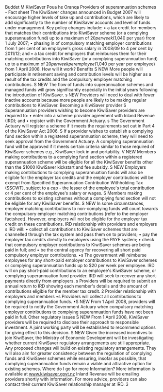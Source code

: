 Buddet M KiwiSaver Poua he Oranqa Providers of superannuation schemes - Fact sheet The KiwiSaver changes announced in Budget 2007 will encourage higher levels of take up and contributions, which are likely to add significantly to the number of KiwiSaver accounts and level of funds under management. Key policy changes include: • a tax credit for members that matches their contributions into KiwiSaver scheme (or a complying superannuation fund) up to a maximum of $20 per week ($1,040 per year) from 1 July 2007; • phasing in of compulsory matching employer contributions from 1 per cent of an employee's gross salary in 2008/09 to 4 per cent by 2011/12; and • a tax credit for employers that reimburses them for their matching contributions into KiwiSaver (or a complying superannuation fund) up to a maximum of $20 per week per employee ($1,040 per year per employee) from 1 April 2008. How will it work? Benefits S NEW More people will participate in retirement saving and contribution levels will be higher as a result of the tax credits and the compulsory employer matching contributions. S NEW The flow of funds into superannuation schemes and managed funds will grow significantly especially in the initial years following the introduction of KiwiSaver. s NEW Providers will need to deal with fewer inactive accounts because more people are likely to be making regular contributions to KiwiSaver. Becoming a KiwiSaver provider S Superannuation providers wishing to become KiwiSaver providers are required to: • enter into a scheme provider agreement with Inland Revenue (IRD); and • register with the Government Actuary. s The Government Actuary will register a scheme if it meets the requirements set out in Part 4 of the KiwiSaver Act 2006. S If a provider wishes to establish a complying fund section within a registered superannuation scheme, they will need to seek approval from the Government Actuary. A complying superannuation fund will be approved if it meets certain criteria similar to those required of KiwiSaver schemes e.g., KiwiSaver lock in and portability. V NEW Members making contributions to a complying fund section within a registered superannuation scheme will be eligible for all the KiwiSaver benefits other than the $1000 KiwiSaver kickstart and fee subsidy. S NEW Employers making contributions to complying superannuation funds will also be eligible for the employer tax credits and the employer contributions will be exempt from Specified Superannuation Contribution Withholding Tax (SSCWT), subject to a cap - the lesser of the employee's total contribution or 4 per cent of the employee's salary or wages. S Members making contributions to existing schemes without a complying fund section will not be eligible for any KiwiSaver benefits. S NEW In some circumstances, employer matching contributions to non-complying funds will count towards the compulsory employer matching contributions (refer to the employer factsheet). However, employers will not be eligible for the employer tax credit on these contributions. IRD relationship with providers and employers s IRD will: • collect all contributions to KiwiSaver schemes that are channelled through the tax system and pass them on to providers; • pay the employer tax credits directly to employers using the PAYE system; • check that compulsory employer contributions to KiwiSaver schemes are being paid in full; and • be the central agency for recovering all short paid compulsory employer contributions. •s The government will reimburse employees for any short-paid employer contributions to KiwiSaver schemes or complying superannuation funds up to $20 per week per employee. IRD will on pay short-paid contributions to an employee's KiwiSaver scheme, or complying superannuation fund provider. IRD will seek to recover any short-payments directly from employers. s Providers will be required to submit an annual return to IRD showing each member's details and the amount of contributions eligible for the member tax credit. 2 Provider relationship with employers and members •s Providers will collect all contributions to complying superannuation funds. •S NEW From 1 April 2008, providers will be required to notify the Government Actuary when compulsory matching employer contributions to complying superannuation funds have not been paid in full. Other regulatory issues S NEW From 1 April 2008, KiwiSaver providers will be required to disclose their approach to responsible investment. A joint working party will be established to recommend options for giving effect to this decision. S NEW Given the increased incentives to join KiwiSaver, the Ministry of Economic Development will be investigating whether current KiwiSaver regulatory arrangements are still appropriate. Any proposed changes will build on existing regulatory arrangements. They will also aim for greater consistency between the regulation of complying funds and KiwiSaver schemes while ensuring, insofar as possible, that complying superannuation funds remain a viable and attractive option for existing schemes. Where do I go for more Information? More information is available at www.kiwisaver.govt.nz Inland Revenue will be emailing providers shortly with information. For more advice, providers can also contact their current KiwiSaver relationship manager at IRD. 3